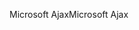 <span data-ttu-id="3cead-101">Microsoft Ajax</span><span class="sxs-lookup"><span data-stu-id="3cead-101">Microsoft Ajax</span></span>